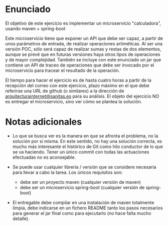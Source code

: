 Enunciado
=================

El objetivo de este ejercicio es implementar un microservicio "calculadora", usando maven + spring-boot

Este microservicio tiene que exponer un API que debe ser capaz, a partir de unos parámetros de entrada, de realizar operaciones aritméticas.
Al ser una versión POC, sólo será capaz de realizar sumas y restas de dos elementos,
aunque se prevé que en futuras versiones haya otros tipos de operaciones y de mayor complejidad.
También se incluye con este enunciado un jar que contiene un API de traceo de operaciones que debe ser invocado por el microservicio para tracear el resultado de la operación.

El tiempo para hacer el ejercicio es de hasta cuatro horas a partir de la recepción del correo con este ejercicio,
plazo máximo en el que debe referirse una URL de github (o similares) a la dirección de arquitecturainternet@sanitas.es para su análisis.
El objeto del ejercicio NO es entregar el microservicio, sino ver cómo se plantea la solución.


Notas adicionales
=================

* Lo que se busca ver es la manera en que se afronta el problema, no la solución por si misma. En este sentido, no hay una solución correcta,
es mucho más interesante el histórico de Git como hilo conductor de lo que se va haciendo.
Tener un único commit con todas las actuaciones efectuadas no es aconsejable.

* Se puede usar cualquier librería / versión que se considere necesaria para llevar a cabo la tarea. Los únicos requisitos son:
  * debe ser un proyecto maven (cualquier versión de maven)
  * debe ser un microservicio spring-boot (cualquier versión de spring-boot)

* El entregable debe compilar en una instalación de maven totalmente limpia,
debe indicarse en un fichero README tanto los pasos necesarios para generar el jar final como para ejecutarlo (no hace falta mucho detalle).
